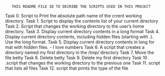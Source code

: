        THIS README FILE ID TO DECRIBE THE SCRIPTS USED IN THIS PROJECT

Task 0. Script to Print the absolute path name of the crrent working directory.
Task 1. Script to display the contents list of your current directory
Task 2. Script that changes the working directory to the user’s home directory.
Task 3. Display current directory contents in a long format
Task 4. Display current directory contents, including hidden files (starting with .). Use the long format.
Task 5. Display current directory contents in long for mat with hidden files. - I love numbers
Task 6. A script that creates a directory named my first directory in the /tmp/ directory
Task 7. Move the file betty
Task 8. Delete betty
Task 9.  Delete my first directory
Task 10 .script that changes the working directory to the previous one
Task 11. script that lists all files
Task 12. script that prints the type of the file

